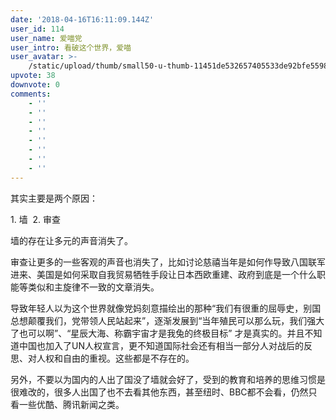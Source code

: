 ```yaml
---
date: '2018-04-16T16:11:09.144Z'
user_id: 114
user_name: 爱喵党
user_intro: 看破这个世界，爱喵
user_avatar: >-
    /static/upload/thumb/small50-u-thumb-11451de532657405533de92bfe55986c313491a82b3.png
upvote: 38
downvote: 0
comments:
    - ''
    - ''
    - ''
    - ''
    - ''
    - ''
    - ''
    - ''
---
```


其实主要是两个原因：

1\. 墙  2. 审查

墙的存在让多元的声音消失了。

审查让更多的一些客观的声音也消失了，比如讨论慈禧当年是如何作导致八国联军进来、美国是如何采取自我贸易牺牲手段让日本西欧重建、政府到底是一个什么职能等类似和主旋律不一致的文章消失。

导致年轻人以为这个世界就像党妈刻意描绘出的那种“我们有很重的屈辱史，别国总想颠覆我们，党带领人民站起来”，逐渐发展到“当年殖民可以那么玩，我们强大了也可以啊”、“星辰大海、称霸宇宙才是我兔的终极目标” 才是真实的。并且不知道中国也加入了UN人权宣言，更不知道国际社会还有相当一部分人对战后的反思、对人权和自由的重视。这些都是不存在的。

  

另外，不要以为国内的人出了国没了墙就会好了，受到的教育和培养的思维习惯是很难改的，很多人出国了也不去看其他东西，甚至纽时、BBC都不会看，仍然只看一些优酷、腾讯新闻之类。
